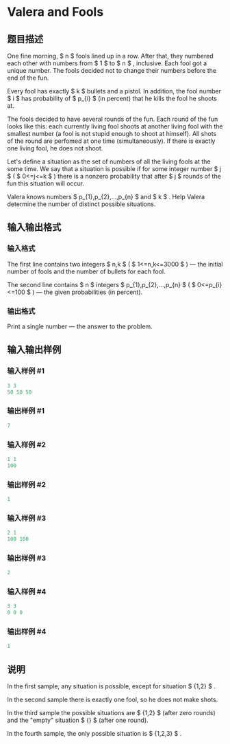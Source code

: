 # Valera and Fools

## 题目描述

One fine morning, $ n $ fools lined up in a row. After that, they numbered each other with numbers from $ 1 $ to $ n $ , inclusive. Each fool got a unique number. The fools decided not to change their numbers before the end of the fun.

Every fool has exactly $ k $ bullets and a pistol. In addition, the fool number $ i $ has probability of $ p_{i} $ (in percent) that he kills the fool he shoots at.

The fools decided to have several rounds of the fun. Each round of the fun looks like this: each currently living fool shoots at another living fool with the smallest number (a fool is not stupid enough to shoot at himself). All shots of the round are perfomed at one time (simultaneously). If there is exactly one living fool, he does not shoot.

Let's define a situation as the set of numbers of all the living fools at the some time. We say that a situation is possible if for some integer number $ j $ ( $ 0<=j<=k $ ) there is a nonzero probability that after $ j $ rounds of the fun this situation will occur.

Valera knows numbers $ p_{1},p_{2},...,p_{n} $ and $ k $ . Help Valera determine the number of distinct possible situations.

## 输入输出格式

### 输入格式

The first line contains two integers $ n,k $ ( $ 1<=n,k<=3000 $ ) — the initial number of fools and the number of bullets for each fool.

The second line contains $ n $ integers $ p_{1},p_{2},...,p_{n} $ ( $ 0<=p_{i}<=100 $ ) — the given probabilities (in percent).

### 输出格式

Print a single number — the answer to the problem.

## 输入输出样例

### 输入样例 #1

```cpp
3 3
50 50 50

```
### 输出样例 #1

```cpp
7

```
### 输入样例 #2

```cpp
1 1
100

```
### 输出样例 #2

```cpp
1

```
### 输入样例 #3

```cpp
2 1
100 100

```
### 输出样例 #3

```cpp
2

```
### 输入样例 #4

```cpp
3 3
0 0 0

```
### 输出样例 #4

```cpp
1

```
## 说明

In the first sample, any situation is possible, except for situation $ {1,2} $ .

In the second sample there is exactly one fool, so he does not make shots.

In the third sample the possible situations are $ {1,2} $ (after zero rounds) and the "empty" situation $ {} $ (after one round).

In the fourth sample, the only possible situation is $ {1,2,3} $ .

